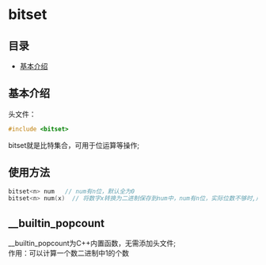 # bitset

## 目录
   - [基本介绍](#-基本介绍)

## 基本介绍 
头文件：
```c++
#include <bitset>
```
bitset就是比特集合，可用于位运算等操作;  

## 使用方法

```c++
bitset<n> num   // num有n位，默认全为0
bitset<n> num(x)  // 将数字x转换为二进制保存到num中，num有n位，实际位数不够时,用0填充，比如：00001110;
```

##  __builtin_popcount

\_\_builtin\_popcount为C++内置函数，无需添加头文件;  
作用：可以计算一个数二进制中1的个数
